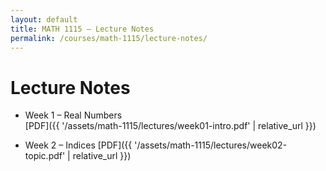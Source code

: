 ```yaml
---
layout: default
title: MATH 1115 — Lecture Notes
permalink: /courses/math-1115/lecture-notes/
---
```


# Lecture Notes

- Week 1 – Real Numbers  
  [PDF]({{ '/assets/math-1115/lectures/week01-intro.pdf' | relative_url }})

- Week 2 – Indices 
  [PDF]({{ '/assets/math-1115/lectures/week02-topic.pdf' | relative_url }})


